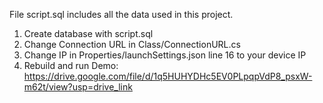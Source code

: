 File script.sql includes all the data used in this project.
1. Create database with script.sql
2. Change Connection URL in Class/ConnectionURL.cs
3. Change IP in Properties/launchSettings.json line 16 to your device IP
4. Rebuild and run
Demo: https://drive.google.com/file/d/1q5HUHYDHc5EV0PLpqpVdP8_psxW-m62t/view?usp=drive_link
